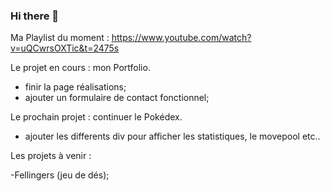 ### Hi there 👋

Ma Playlist du moment : 
https://www.youtube.com/watch?v=uQCwrsOXTic&t=2475s

Le projet en cours : mon Portfolio. 

- finir la page réalisations;
- ajouter un formulaire de contact fonctionnel;

Le prochain projet : continuer le Pokédex.

- ajouter les differents div pour afficher les statistiques, le movepool etc..

Les projets à venir : 

-Fellingers (jeu de dés);

<!--
**Ldacosta7/Ldacosta7** is a ✨ _special_ ✨ repository because its `README.md` (this file) appears on your GitHub profile.

Here are some ideas to get you started:

- 🔭 I’m currently working on ...
- 🌱 I’m currently learning ...
- 👯 I’m looking to collaborate on ...
- 🤔 I’m looking for help with ...
- 💬 Ask me about ...
- 📫 How to reach me: ...
- 😄 Pronouns: ...
- ⚡ Fun fact: ...
-->
